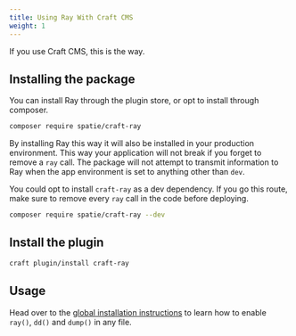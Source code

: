 ```yaml
---
title: Using Ray With Craft CMS
weight: 1
---
```


If you use Craft CMS, this is the way.

## Installing the package

You can install Ray through the plugin store, or opt to install through composer.

```bash
composer require spatie/craft-ray
```

By installing Ray this way it will also be installed in your production environment. This way your application will not break if you forget to remove a `ray` call.  The package will not attempt to transmit information to Ray when the app environment is set to anything other than `dev`.

You could opt to install `craft-ray` as a dev dependency. If you go this route, make sure to remove every `ray` call in the code before deploying.

```bash
composer require spatie/craft-ray --dev
```

## Install the plugin

```bash
craft plugin/install craft-ray
```

## Usage

Head over to the [global installation instructions](/docs/php/vanilla-php/installation#global-installation) to learn how to enable `ray()`, `dd()` and `dump()` in any file.
